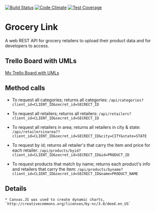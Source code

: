 [![Build Status](https://travis-ci.org/alejandroereyes/grocery-link.svg?branch=master)](https://travis-ci.org/alejandroereyes/grocery-link)    [![Code Climate](https://codeclimate.com/github/alejandroereyes/grocery-link/badges/gpa.svg)](https://codeclimate.com/github/alejandroereyes/grocery-link)    [![Test Coverage](https://codeclimate.com/github/alejandroereyes/grocery-link/badges/coverage.svg)](https://codeclimate.com/github/alejandroereyes/grocery-link/coverage)

# Grocery Link
  A web REST API for grocery retailers to upload their product data and for developers to access.

## Trello Board with UMLs
  [My Trello Board with UMLs](https://trello.com/b/j78ElnvB/alejandro-reyes-grocerylink)

## Method calls
  * To request all categories; returns all categories: `/api/categories?client_id=CLIENT_ID&secret_id=SECRECT_ID`

  * To request all retailers; returns all retailers: `/api/retailers?client_id=CLIENT_ID&secret_id=SECRECT_ID`

  * To request all retailers in area; returns all retailers in city & state: `/api/retailersinarea??client_id=CLIENT_ID&secret_id=SECRECT_ID&city=CITY&state=STATE`

  * To request by id; returns all retailer's that carry the item and price for each retailer: `/api/products/byid?client_id=CLIENT_ID&secret_id=SECRECT_ID&id=PRODUCT_ID`

  * To request products that match by name; returns each product's info and retailers that carry the item: `/api/products/byname?client_id=CLIENT_ID&secret_id=SECRECT_ID&name=PRODUCT_NAME`

  ## Details
    * Canvas.JS was used to create dynamic charts, `http://creativecommons.org/licenses/by-nc/3.0/deed.en_US`
